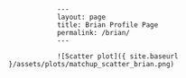 
                ---
                layout: page
                title: Brian Profile Page
                permalink: /brian/
                ---

                ![Scatter plot]({ site.baseurl }/assets/plots/matchup_scatter_brian.png)
